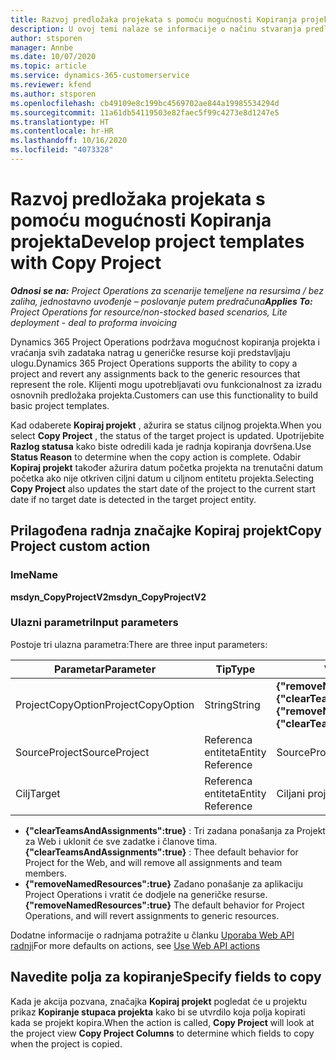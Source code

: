 ```yaml
---
title: Razvoj predložaka projekata s pomoću mogućnosti Kopiranja projekta
description: U ovoj temi nalaze se informacije o načinu stvaranja predložaka projekta s pomoću prilagođene radnje Kopiraj projekt.
author: stsporen
manager: Annbe
ms.date: 10/07/2020
ms.topic: article
ms.service: dynamics-365-customerservice
ms.reviewer: kfend
ms.author: stsporen
ms.openlocfilehash: cb49109e8c199bc4569702ae844a19985534294d
ms.sourcegitcommit: 11a61db54119503e82faec5f99c4273e8d1247e5
ms.translationtype: HT
ms.contentlocale: hr-HR
ms.lasthandoff: 10/16/2020
ms.locfileid: "4073328"
---
```

# <a name="develop-project-templates-with-copy-project"></a><span data-ttu-id="737fd-103">Razvoj predložaka projekata s pomoću mogućnosti Kopiranja projekta</span><span class="sxs-lookup"><span data-stu-id="737fd-103">Develop project templates with Copy Project</span></span>

<span data-ttu-id="737fd-104">_**Odnosi se na:** Project Operations za scenarije temeljene na resursima / bez zaliha, jednostavno uvođenje – poslovanje putem predračuna_</span><span class="sxs-lookup"><span data-stu-id="737fd-104">_**Applies To:** Project Operations for resource/non-stocked based scenarios, Lite deployment - deal to proforma invoicing_</span></span>

<span data-ttu-id="737fd-105">Dynamics 365 Project Operations podržava mogućnost kopiranja projekta i vraćanja svih zadataka natrag u generičke resurse koji predstavljaju ulogu.</span><span class="sxs-lookup"><span data-stu-id="737fd-105">Dynamics 365 Project Operations supports the ability to copy a project and revert any assignments back to the generic resources that represent the role.</span></span> <span data-ttu-id="737fd-106">Klijenti mogu upotrebljavati ovu funkcionalnost za izradu osnovnih predložaka projekta.</span><span class="sxs-lookup"><span data-stu-id="737fd-106">Customers can use this functionality to build basic project templates.</span></span>

<span data-ttu-id="737fd-107">Kad odaberete **Kopiraj projekt** , ažurira se status ciljnog projekta.</span><span class="sxs-lookup"><span data-stu-id="737fd-107">When you select **Copy Project** , the status of the target project is updated.</span></span> <span data-ttu-id="737fd-108">Upotrijebite **Razlog statusa** kako biste odredili kada je radnja kopiranja dovršena.</span><span class="sxs-lookup"><span data-stu-id="737fd-108">Use **Status Reason** to determine when the copy action is complete.</span></span> <span data-ttu-id="737fd-109">Odabir **Kopiraj projekt** također ažurira datum početka projekta na trenutačni datum početka ako nije otkriven ciljni datum u ciljnom entitetu projekta.</span><span class="sxs-lookup"><span data-stu-id="737fd-109">Selecting **Copy Project** also updates the start date of the project to the current start date if no target date is detected in the target project entity.</span></span>

## <a name="copy-project-custom-action"></a><span data-ttu-id="737fd-110">Prilagođena radnja značajke Kopiraj projekt</span><span class="sxs-lookup"><span data-stu-id="737fd-110">Copy Project custom action</span></span> 

### <a name="name"></a><span data-ttu-id="737fd-111">Ime</span><span class="sxs-lookup"><span data-stu-id="737fd-111">Name</span></span> 

<span data-ttu-id="737fd-112">**msdyn_CopyProjectV2**</span><span class="sxs-lookup"><span data-stu-id="737fd-112">**msdyn_CopyProjectV2**</span></span>

### <a name="input-parameters"></a><span data-ttu-id="737fd-113">Ulazni parametri</span><span class="sxs-lookup"><span data-stu-id="737fd-113">Input parameters</span></span>
<span data-ttu-id="737fd-114">Postoje tri ulazna parametra:</span><span class="sxs-lookup"><span data-stu-id="737fd-114">There are three input parameters:</span></span>

| <span data-ttu-id="737fd-115">Parametar</span><span class="sxs-lookup"><span data-stu-id="737fd-115">Parameter</span></span>          | <span data-ttu-id="737fd-116">Tip</span><span class="sxs-lookup"><span data-stu-id="737fd-116">Type</span></span>   | <span data-ttu-id="737fd-117">Vrijednosti</span><span class="sxs-lookup"><span data-stu-id="737fd-117">Values</span></span>                                                   | 
|--------------------|--------|----------------------------------------------------------|
| <span data-ttu-id="737fd-118">ProjectCopyOption</span><span class="sxs-lookup"><span data-stu-id="737fd-118">ProjectCopyOption</span></span>  | <span data-ttu-id="737fd-119">String</span><span class="sxs-lookup"><span data-stu-id="737fd-119">String</span></span> | <span data-ttu-id="737fd-120">**{"removeNamedResources":true}** ili **{"clearTeamsAndAssignments":true}**</span><span class="sxs-lookup"><span data-stu-id="737fd-120">**{"removeNamedResources":true}** or **{"clearTeamsAndAssignments":true}**</span></span> |
| <span data-ttu-id="737fd-121">SourceProject</span><span class="sxs-lookup"><span data-stu-id="737fd-121">SourceProject</span></span>      | <span data-ttu-id="737fd-122">Referenca entiteta</span><span class="sxs-lookup"><span data-stu-id="737fd-122">Entity Reference</span></span> | <span data-ttu-id="737fd-123">SourceProject</span><span class="sxs-lookup"><span data-stu-id="737fd-123">Source Project</span></span> |
| <span data-ttu-id="737fd-124">Cilj</span><span class="sxs-lookup"><span data-stu-id="737fd-124">Target</span></span>             | <span data-ttu-id="737fd-125">Referenca entiteta</span><span class="sxs-lookup"><span data-stu-id="737fd-125">Entity Reference</span></span> | <span data-ttu-id="737fd-126">Ciljani projekt</span><span class="sxs-lookup"><span data-stu-id="737fd-126">Target Project</span></span> |


- <span data-ttu-id="737fd-127">**{"clearTeamsAndAssignments":true}** : Tri zadana ponašanja za Projekt za Web i uklonit će sve zadatke i članove tima.</span><span class="sxs-lookup"><span data-stu-id="737fd-127">**{"clearTeamsAndAssignments":true}** : Thee default behavior for Project for the Web, and will remove all assignments and team members.</span></span>
- <span data-ttu-id="737fd-128">**{"removeNamedResources":true}** Zadano ponašanje za aplikaciju Project Operations i vratit će dodjele na generičke resurse.</span><span class="sxs-lookup"><span data-stu-id="737fd-128">**{"removeNamedResources":true}** The default behavior for Project Operations, and will revert assignments to generic resources.</span></span>

<span data-ttu-id="737fd-129">Dodatne informacije o radnjama potražite u članku [Uporaba Web API radnji](https://docs.microsoft.com/powerapps/developer/common-data-service/webapi/use-web-api-actions)</span><span class="sxs-lookup"><span data-stu-id="737fd-129">For more defaults on actions, see [Use Web API actions](https://docs.microsoft.com/powerapps/developer/common-data-service/webapi/use-web-api-actions)</span></span>

## <a name="specify-fields-to-copy"></a><span data-ttu-id="737fd-130">Navedite polja za kopiranje</span><span class="sxs-lookup"><span data-stu-id="737fd-130">Specify fields to copy</span></span> 
<span data-ttu-id="737fd-131">Kada je akcija pozvana, značajka **Kopiraj projekt** pogledat će u projektu prikaz **Kopiranje stupaca projekta** kako bi se utvrdilo koja polja kopirati kada se projekt kopira.</span><span class="sxs-lookup"><span data-stu-id="737fd-131">When the action is called, **Copy Project** will look at the project view **Copy Project Columns** to determine which fields to copy when the project is copied.</span></span>
